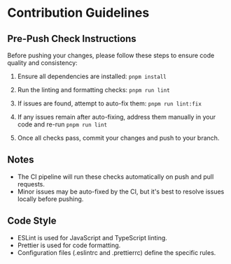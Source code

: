 # Contribution Guidelines

## Pre-Push Check Instructions

Before pushing your changes, please follow these steps to ensure code quality and consistency:

1. Ensure all dependencies are installed: `pnpm install`

2. Run the linting and formatting checks: `pnpm run lint`

3. If issues are found, attempt to auto-fix them: `pnpm run lint:fix`

4. If any issues remain after auto-fixing, address them manually in your code and re-run `pnpm run lint`

5. Once all checks pass, commit your changes and push to your branch.

## Notes

- The CI pipeline will run these checks automatically on push and pull requests.
- Minor issues may be auto-fixed by the CI, but it's best to resolve issues locally before pushing.

## Code Style

- ESLint is used for JavaScript and TypeScript linting.
- Prettier is used for code formatting.
- Configuration files (.eslintrc and .prettierrc) define the specific rules.
